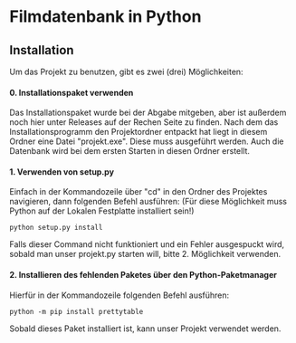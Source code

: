 # Filmdatenbank in Python

## Installation
Um das Projekt zu benutzen, gibt es zwei (drei) Möglichkeiten:

#### 0. Installationspaket verwenden
Das Installationspaket wurde bei der Abgabe mitgeben, aber ist außerdem noch hier unter Releases auf der Rechen Seite zu finden. Nach dem das Installationsprogramm den Projektordner entpackt hat liegt in diesem Ordner eine Datei "projekt.exe". Diese muss ausgeführt werden. Auch die Datenbank wird bei dem ersten Starten in diesen Ordner erstellt. 


#### 1. Verwenden von setup.py
Einfach in der Kommandozeile über "cd" in den Ordner des Projektes navigieren, dann folgenden Befehl ausführen:
(Für diese Möglichkeit muss Python auf der Lokalen Festplatte installiert sein!)
```
python setup.py install 
```

Falls dieser Command nicht funktioniert und ein Fehler ausgespuckt wird, sobald man unser projekt.py starten will, bitte 2. Möglichkeit verwenden.

#### 2. Installieren des fehlenden Paketes über den Python-Paketmanager

Hierfür in der Kommandozeile folgenden Befehl ausführen:
```
python -m pip install prettytable
```

Sobald dieses Paket installiert ist, kann unser Projekt verwendet werden.

    

